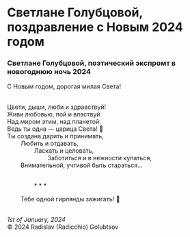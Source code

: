 <style>p{text-align:left}</style>
# Светлане Голубцовой, поздравление с Новым 2024 годом

### Светлане Голубцовой, поэтический экспромт в новогоднюю ночь 2024

С Новым годом, дорогая милая Света!<br />

<br />Цвети, дыши, люби и здравствуй!<br />
Живи любовью, пой и властвуй<br />
Над миром этим, над планетой:<br />
Ведь ты одна &mdash; царица Света! &#128081;<br />
Ты создана дарить и принимать,<br />
&nbsp;&nbsp;&nbsp;&nbsp;&nbsp;&nbsp;&nbsp;&nbsp;Любить и отдавать,<br />
&nbsp;&nbsp;&nbsp;&nbsp;&nbsp;&nbsp;&nbsp;&nbsp;&nbsp;&nbsp;&nbsp;&nbsp;&nbsp;&nbsp;&nbsp;&nbsp;Ласкать и целовать,<br />
&nbsp;&nbsp;&nbsp;&nbsp;&nbsp;&nbsp;&nbsp;&nbsp;&nbsp;&nbsp;&nbsp;&nbsp;&nbsp;&nbsp;&nbsp;&nbsp;&nbsp;&nbsp;&nbsp;&nbsp;&nbsp;&nbsp;&nbsp;&nbsp;Заботиться и в нежности купаться,<br />
&nbsp;&nbsp;&nbsp;&nbsp;&nbsp;&nbsp;&nbsp;&nbsp;Внимательной, учтивой быть стараться...

<br />&nbsp;&nbsp;&nbsp;&nbsp;&nbsp;&nbsp;&nbsp;&nbsp;&nbsp;&nbsp;&nbsp;&nbsp;&nbsp;&nbsp;&nbsp;&nbsp;\* \* \*

&nbsp;&nbsp;&nbsp;&nbsp;&nbsp;&nbsp;&nbsp;&nbsp;Тебе одной гирлянды зажигать! :blue_heart:

<br />*1st of January, 2024*<br />
&copy; 2024 Radislav (Radicchio) Golubtsov
